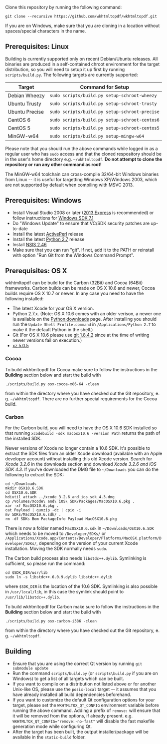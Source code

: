 Clone this repository by running the following command:

    git clone --recursive https://github.com/wkhtmltopdf/wkhtmltopdf.git

If you are on Windows, make sure that you are cloning in a location without
spaces/special characters in the name.

Prerequisites: Linux
--------------------

Building is currently supported only on recent Debian/Ubuntu releases. All
binaries are produced in a self-contained chroot environment for the target
distribution, so you will need to setup it up first by running
```scripts/build.py```. The following targets are currently supported:

Target         | Command for Setup
------         | -----------------
Debian Wheezy  | ```sudo scripts/build.py setup-schroot-wheezy```
Ubuntu Trusty  | ```sudo scripts/build.py setup-schroot-trusty```
Ubuntu Precise | ```sudo scripts/build.py setup-schroot-precise```
CentOS 6       | ```sudo scripts/build.py setup-schroot-centos6```
CentOS 5       | ```sudo scripts/build.py setup-schroot-centos5```
MinGW-w64      | ```sudo scripts/build.py setup-mingw-w64```

Please note that you should run the above commands while logged in as a
regular user who has ```sudo``` access and that the cloned respository
should be in the user's home directory e.g. ```~/wkhtmltopdf```. **Do
not attempt to clone the repository or run any other command as root!**

The MinGW-w64 toolchain can cross-compile 32/64-bit Windows binaries from
Linux -- it is useful for targetting Windows XP/Windows 2003, which are not
supported by default when compiling with MSVC 2013.

Prerequisites: Windows
----------------------

* Install Visual Studio 2008 or later ([2013 Express](http://www.microsoft.com/en-US/download/details.aspx?id=40787)
  is recommended) or follow instructions for [Windows SDK 7.1](http://qt-project.org/wiki/Category:Tools::msvc)
* Do "Windows Update" to ensure that VC/SDK security patches are up-to-date
* Install the latest [ActivePerl](http://www.activestate.com/activeperl/downloads) release
* Install the latest [Python 2.7](http://www.python.org/downloads/windows/) release
* Install [NSIS 2.46](http://nsis.sourceforge.net/Download)
* Make sure that you can run "git". If not, add it to the PATH or reinstall
  with option "Run Git from the Windows Command Prompt".

Prerequisites: OS X
-------------------

wkhtmltopdf can be build for the Carbon (32Bit) and Cocoa (64Bit) frameworks.
Carbon builds can be made on OS X 10.6 and newer, Cocoa builds require OS X 10.7
or newer. In any case you need to have the following installed:

* The latest Xcode for your OS X version.
* Python 2.7.x. (Note: OS X 10.6 comes with an older verison, a newer one is
  available on the [Python downloads](https://www.python.org/download/releases/2.7.6/) page.
  After installing you should run the `Update Shell Profile.command` in `/Applications/Python 2.7`
  to make it the default Python in the shell.)
* Git (For OS X 10.6 please use [git 1.8.4.2](https://code.google.com/p/git-osx-installer/downloads/detail?name=git-1.8.4.2-intel-universal-snow-leopard.dmg)
  since at the time of writing newer versions fail on execution.)
* [xz 5.0.5](http://sourceforge.net/projects/macpkg/files/XZ/5.0.5/)


### Cocoa

To build wkhtmltopdf for Cocoa make sure to follow the instructions in the
**Building** section below and start the build with

```
./scripts/build.py osx-cocoa-x86-64 -clean
```

from within the directory where you have checked out the Git repository,
e. g. `~/wkhtmltopdf`. There are no further special requirements for
the Cocoa build.

### Carbon

For the Carbon build, you will need to have the OS X 10.6 SDK installed
so that running `xcodebuild -sdk macosx10.6 -version Path` returns
the path of the installed SDK.

Newer versions of Xcode no longer contain a 10.6 SDK. It's possible to extract
the SDK files from an older Xcode download (available with an Apple developer
account) without installing this old Xcode version. Search for *Xcode 3.2.6* 
in the downloads section and download *Xcode 3.2.6 and iOS SDK 4.3*. If you've
downloaded the DMG file to `~/Downloads` you can do the following to extract
the SDK:

```
cd ~/Downloads
mkdir OSX10.6.SDK
cd OSX10.6.SDK
hdiutil attach ../xcode_3.2.6_and_ios_sdk_4.3.dmg
cp /Volumes/Xcode\ and\ iOS\ SDK/Packages/MacOSX10.6.pkg .
xar -xf MacOSX10.6.pkg .
cat Payload | gunzip -dc | cpio -i
mv SDKs/MacOSX10.6.sdk/ .
rm -df SDKs Bom PackageInfo Payload MacOSX10.6.pkg
```

There is now a folder named `MacOSX10.6.sdk` in `~/Downloads/OSX10.6.SDK`
which needs to be moved to `/Developer/SDKs/` or 
`/Applications/Xcode.app/Contents/Developer/Platforms/MacOSX.platform/Developer/SDKs/`,
depending on the version of your current Xcode installation. Moving the SDK
normally needs `sudo`.

The Carbon build process also needs `libstdc++.dylib`. Symlinking is
sufficient, so please run the command:

```
cd $SDK_DIR/usr/lib
sudo ln -s libstdc++.6.0.9.dylib libstdc++.dylib
```

where `$SDK_DIR` is the location of the 10.6 SDK. Symlinking is also possible
in `/usr/local/lib`, in this case the symlink should point to `/usr/lib/libstdc++.dylib`.

To build wkhtmltopdf for Carbon make sure to follow the instructions in the
**Building** section below and start the build with

```
./scripts/build.py osx-carbon-i386 -clean
```

from within the directory where you have checked out the Git repository,
e. g. `~/wkhtmltopdf`.


Building
--------

* Ensure that you are using the correct Qt version by running ```git submodule update```
* Run the command ```scripts/build.py``` (or ```scripts\build.py``` if you
  are on Windows) to get a list of all targets which can be built.
* If you want to compile on a distribution not listed above or for another
  Unix-like OS, please use the ```posix-local``` target -- it assumes
  that you have already installed all build dependencies beforehand.
* If you want to customize the default Qt configuration options for your
  target, please set the ```WKHTMLTOX_QT_CONFIG``` environment variable
  before running the above command. Adding a prefix of ```remove:```
  will ensure that it will be removed from the options, if already present.
  e.g. ```WKHTMLTOX_QT_CONFIG="remove:-no-fast"``` will disable the fast
  makefile generation mode while configuring Qt.
* After the target has been built, the output installer/package will be
  available in the ```static-build``` folder.
